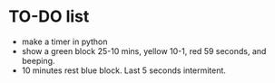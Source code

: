 # TO-DO list

- make a timer in python
- show a green block 25-10 mins, yellow 10-1, red 59 seconds, and beeping.
- 10 minutes rest blue block. Last 5 seconds intermitent.
